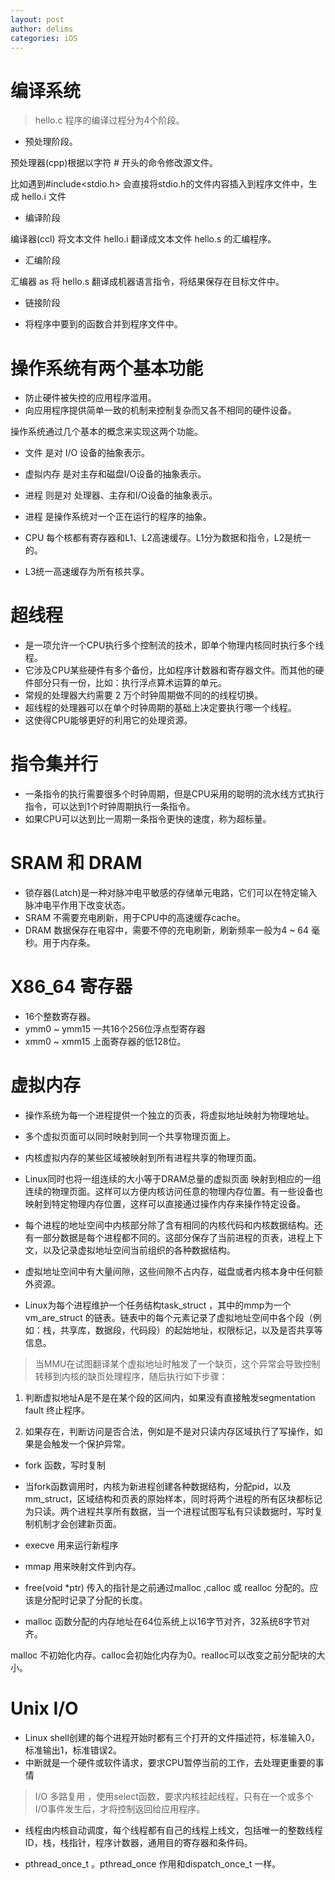 ```yaml
---
layout: post
author: delims
categories: iOS
---
```


# 编译系统

> hello.c 程序的编译过程分为4个阶段。

- 预处理阶段。

预处理器(cpp)根据以字符 # 开头的命令修改源文件。

比如遇到#include<stdio.h> 会直接将stdio.h的文件内容插入到程序文件中，生成 hello.i 文件

- 编译阶段

编译器(ccl) 将文本文件 hello.i 翻译成文本文件 hello.s 的汇编程序。

- 汇编阶段

汇编器 as 将 hello.s 翻译成机器语言指令，将结果保存在目标文件中。

- 链接阶段

- 将程序中要到的函数合并到程序文件中。

# 操作系统有两个基本功能

- 防止硬件被失控的应用程序滥用。
- 向应用程序提供简单一致的机制来控制复杂而又各不相同的硬件设备。

操作系统通过几个基本的概念来实现这两个功能。

- 文件 是对 I/O 设备的抽象表示。
- 虚拟内存 是对主存和磁盘I/O设备的抽象表示。
- 进程 则是对 处理器、主存和I/O设备的抽象表示。

- 进程 是操作系统对一个正在运行的程序的抽象。


- CPU 每个核都有寄存器和L1、L2高速缓存。L1分为数据和指令，L2是统一的。
- L3统一高速缓存为所有核共享。

# 超线程

- 是一项允许一个CPU执行多个控制流的技术，即单个物理内核同时执行多个线程。
- 它涉及CPU某些硬件有多个备份，比如程序计数器和寄存器文件。而其他的硬件部分只有一份，比如：执行浮点算术运算的单元。
- 常规的处理器大约需要 2 万个时钟周期做不同的的线程切换。
- 超线程的处理器可以在单个时钟周期的基础上决定要执行哪一个线程。
- 这使得CPU能够更好的利用它的处理资源。

# 指令集并行

- 一条指令的执行需要很多个时钟周期，但是CPU采用的聪明的流水线方式执行指令，可以达到1个时钟周期执行一条指令。
- 如果CPU可以达到比一周期一条指令更快的速度，称为超标量。

# SRAM 和 DRAM

- 锁存器(Latch)是一种对脉冲电平敏感的存储单元电路，它们可以在特定输入脉冲电平作用下改变状态。
- SRAM 不需要充电刷新，用于CPU中的高速缓存cache。
- DRAM 数据保存在电容中，需要不停的充电刷新，刷新频率一般为4 ~ 64 毫秒。用于内存条。


# X86_64 寄存器
- 16个整数寄存器。
- ymm0 ~ ymm15 一共16个256位浮点型寄存器
- xmm0 ~ xmm15 上面寄存器的低128位。

# 虚拟内存

- 操作系统为每一个进程提供一个独立的页表，将虚拟地址映射为物理地址。
- 多个虚拟页面可以同时映射到同一个共享物理页面上。
- 内核虚拟内存的某些区域被映射到所有进程共享的物理页面。

- Linux同时也将一组连续的大小等于DRAM总量的虚拟页面 映射到相应的一组连续的物理页面。这样可以方便内核访问任意的物理内存位置。有一些设备也映射到特定物理内存位置，这样可以直接通过操作内存来操作特定设备。
- 每个进程的地址空间中内核部分除了含有相同的内核代码和内核数据结构。还有一部分数据是每个进程都不同的。这部分保存了当前进程的页表，进程上下文，以及记录虚拟地址空间当前组织的各种数据结构。

- 虚拟地址空间中有大量间隙，这些间隙不占内存，磁盘或者内核本身中任何额外资源。

- Linux为每个进程维护一个任务结构task_struct ，其中的mmp为一个vm_are_struct 的链表。链表中的每个元素记录了虚拟地址空间中各个段（例如：栈，共享库，数据段，代码段）的起始地址，权限标记，以及是否共享等信息。


> 当MMU在试图翻译某个虚拟地址时触发了一个缺页，这个异常会导致控制转移到内核的缺页处理程序，随后执行如下步骤：

1. 判断虚拟地址A是不是在某个段的区间内，如果没有直接触发segmentation fault 终止程序。

2. 如果存在，判断访问是否合法，例如是不是对只读内存区域执行了写操作，如果是会触发一个保护异常。

- fork 函数，写时复制

- 当fork函数调用时，内核为新进程创建各种数据结构，分配pid，以及mm_struct，区域结构和页表的原始样本，同时将两个进程的所有区块都标记为只读。两个进程共享所有数据，当一个进程试图写私有只读数据时，写时复制机制才会创建新页面。

- execve 用来运行新程序

- mmap 用来映射文件到内存。

- free(void *ptr) 传入的指针是之前通过malloc ,calloc 或 realloc 分配的。应该是分配时记录了分配的长度。
- malloc 函数分配的内存地址在64位系统上以16字节对齐，32系统8字节对齐。

malloc 不初始化内存。calloc会初始化内存为0。realloc可以改变之前分配块的大小。


# Unix I/O

- Linux shell创建的每个进程开始时都有三个打开的文件描述符，标准输入0，标准输出1，标准错误2。
- 中断就是一个硬件或软件请求，要求CPU暂停当前的工作，去处理更重要的事情

> I/O 多路复用 ，使用select函数，要求内核挂起线程，只有在一个或多个I/O事件发生后，才将控制返回给应用程序。

- 线程由内核自动调度，每个线程都有自己的线程上线文，包括唯一的整数线程ID，栈，栈指针，程序计数器，通用目的寄存器和条件码。

- pthread_once_t 。pthread_once 作用和dispatch_once_t 一样。

